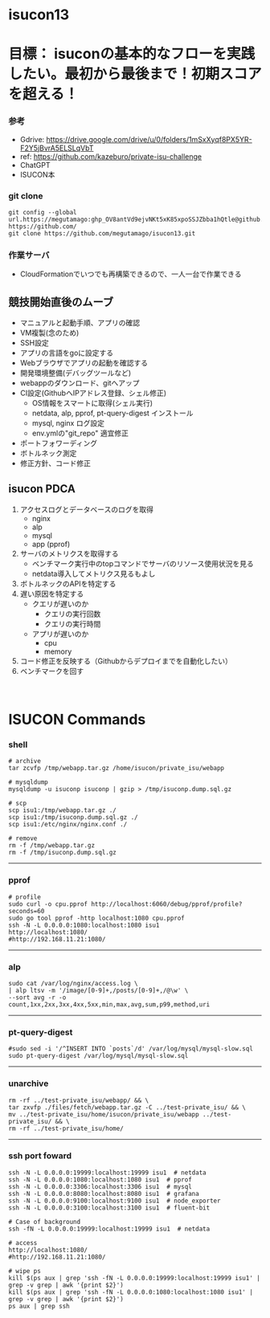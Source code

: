 # isucon13

# 目標： isuconの基本的なフローを実践したい。最初から最後まで！初期スコアを超える！

### 参考
- Gdrive: https://drive.google.com/drive/u/0/folders/1mSxXyqf8PX5YR-F2Y5jBvrA5ELSLqVbT
- ref: https://github.com/kazeburo/private-isu-challenge
- ChatGPT
- ISUCON本

### git clone
```
git config --global url.https://megutamago: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@github.com/.insteadOf https://github.com/
git clone https://github.com/megutamago/isucon13.git
```

### 作業サーバ
- CloudFormationでいつでも再構築できるので、一人一台で作業できる


## 競技開始直後のムーブ
- マニュアルと起動手順、アプリの確認
- VM複製(念のため)
- SSH設定
- アプリの言語をgoに設定する
- Webブラウザでアプリの起動を確認する
- 開発環境整備(デバッグツールなど)
- webappのダウンロード、gitへアップ
- CI設定(GithubへIPアドレス登録、シェル修正)
    - OS情報をスマートに取得(シェル実行)
    - netdata, alp, pprof, pt-query-digest インストール
    - mysql, nginx ログ設定
    - env.ymlの"git_repo" 適宜修正
- ポートフォワーディング
- ボトルネック測定
- 修正方針、コード修正

## isucon PDCA
1. アクセスログとデータベースのログを取得
    - nginx
    - alp
    - mysql
    - app (pprof)
2. サーバのメトリクスを取得する
    - ベンチマーク実行中のtopコマンドでサーバのリソース使用状況を見る
    - netdata導入してメトリクス見るもよし
3. ボトルネックのAPIを特定する
4. 遅い原因を特定する
    - クエリが遅いのか
        - クエリの実行回数
        - クエリの実行時間
    - アプリが遅いのか
        - cpu
        - memory
5. コード修正を反映する（Githubからデプロイまでを自動化したい）
6. ベンチマークを回す

<br>


# ISUCON Commands

### shell
```
# archive
tar zcvfp /tmp/webapp.tar.gz /home/isucon/private_isu/webapp

# mysqldump
mysqldump -u isuconp isuconp | gzip > /tmp/isuconp.dump.sql.gz 

# scp
scp isu1:/tmp/webapp.tar.gz ./
scp isu1:/tmp/isuconp.dump.sql.gz ./
scp isu1:/etc/nginx/nginx.conf ./

# remove
rm -f /tmp/webapp.tar.gz
rm -f /tmp/isuconp.dump.sql.gz
```

---

### pprof
```
# profile
sudo curl -o cpu.pprof http://localhost:6060/debug/pprof/profile?seconds=60
sudo go tool pprof -http localhost:1080 cpu.pprof
ssh -N -L 0.0.0.0:1080:localhost:1080 isu1
http://localhost:1080/
#http://192.168.11.21:1080/
```

---

### alp
```
sudo cat /var/log/nginx/access.log \
| alp ltsv -m '/image/[0-9]+,/posts/[0-9]+,/@\w' \
--sort avg -r -o count,1xx,2xx,3xx,4xx,5xx,min,max,avg,sum,p99,method,uri
```

---

### pt-query-digest
```
#sudo sed -i '/^INSERT INTO `posts`/d' /var/log/mysql/mysql-slow.sql
sudo pt-query-digest /var/log/mysql/mysql-slow.sql
```

---

### unarchive
``` 
rm -rf ../test-private_isu/webapp/ && \
tar zxvfp ./files/fetch/webapp.tar.gz -C ../test-private_isu/ && \
mv ../test-private_isu/home/isucon/private_isu/webapp ../test-private_isu/ && \
rm -rf ../test-private_isu/home/
```

---

### ssh port foward
```
ssh -N -L 0.0.0.0:19999:localhost:19999 isu1  # netdata
ssh -N -L 0.0.0.0:1080:localhost:1080 isu1  # pprof
ssh -N -L 0.0.0.0:3306:localhost:3306 isu1  # mysql
ssh -N -L 0.0.0.0:8080:localhost:8080 isu1  # grafana
ssh -N -L 0.0.0.0:9100:localhost:9100 isu1  # node_exporter
ssh -N -L 0.0.0.0:3100:localhost:3100 isu1  # fluent-bit

# Case of background
ssh -fN -L 0.0.0.0:19999:localhost:19999 isu1  # netdata

# access
http://localhost:1080/
#http://192.168.11.21:1080/

# wipe ps
kill $(ps aux | grep 'ssh -fN -L 0.0.0.0:19999:localhost:19999 isu1' | grep -v grep | awk '{print $2}')
kill $(ps aux | grep 'ssh -fN -L 0.0.0.0:1080:localhost:1080 isu1' | grep -v grep | awk '{print $2}')
ps aux | grep ssh
```